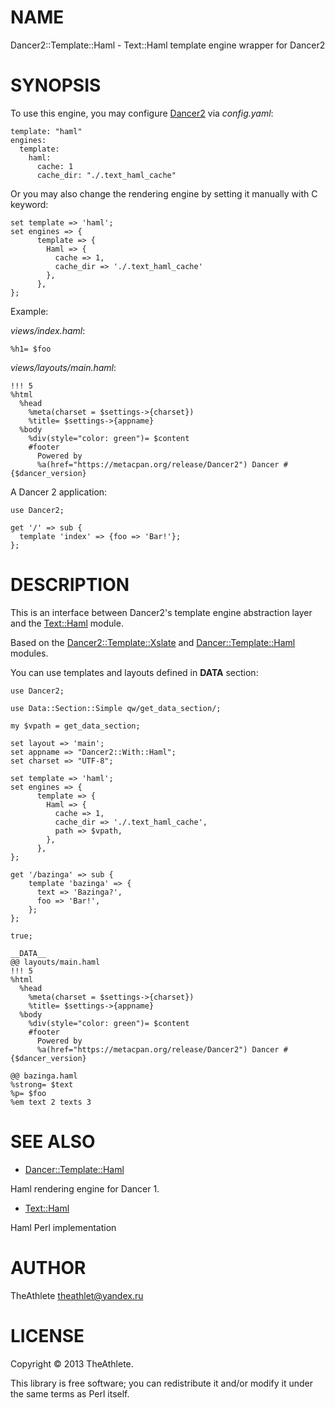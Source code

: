 # NAME

Dancer2::Template::Haml - Text::Haml template engine wrapper for Dancer2

# SYNOPSIS

To use this engine, you may configure [Dancer2](https://metacpan.org/pod/Dancer2) via *config.yaml*:

    template: "haml"
    engines:
      template:
        haml: 
          cache: 1
          cache_dir: "./.text_haml_cache"

Or you may also change the rendering engine by setting it manually with C<set> keyword:
 
    set template => 'haml';
    set engines => {
          template => {
            Haml => {
              cache => 1,
              cache_dir => './.text_haml_cache'
            },
          },
    };

Example:

*views/index.haml*:

    %h1= $foo

*views/layouts/main.haml*:

    !!! 5
    %html
      %head
        %meta(charset = $settings->{charset})
        %title= $settings->{appname}
      %body
        %div(style="color: green")= $content
        #footer
          Powered by
          %a(href="https://metacpan.org/release/Dancer2") Dancer #{$dancer_version}

A Dancer 2 application:

    use Dancer2;

    get '/' => sub {
      template 'index' => {foo => 'Bar!'};
    };

# DESCRIPTION
 
This is an interface between Dancer2's template engine abstraction layer and
the [Text::Haml](https://metacpan.org/pod/Text::Haml) module.
 
Based on the [Dancer2::Template::Xslate](https://metacpan.org/pod/Dancer2::Template::Xslate) and [Dancer::Template::Haml](https://metacpan.org/pod/Dancer::Template::Haml) modules.

You can use templates and layouts defined in __DATA__ section:

    use Dancer2;

    use Data::Section::Simple qw/get_data_section/;

    my $vpath = get_data_section;

    set layout => 'main';
    set appname => "Dancer2::With::Haml";
    set charset => "UTF-8";

    set template => 'haml';
    set engines => {
          template => {
            Haml => {
              cache => 1,
              cache_dir => './.text_haml_cache',
              path => $vpath,
            },
          },
    };

    get '/bazinga' => sub {
        template 'bazinga' => {
          text => 'Bazinga?',
          foo => 'Bar!',
        };
    };

    true;

    __DATA__
    @@ layouts/main.haml
    !!! 5
    %html
      %head
        %meta(charset = $settings->{charset})
        %title= $settings->{appname} 
      %body
        %div(style="color: green")= $content
        #footer
          Powered by
          %a(href="https://metacpan.org/release/Dancer2") Dancer #{$dancer_version}

    @@ bazinga.haml
    %strong= $text
    %p= $foo
    %em text 2 texts 3

# SEE ALSO

* [Dancer::Template::Haml](https://metacpan.org/pod/Dancer::Template::Haml)

Haml rendering engine for Dancer 1.

* [Text::Haml](https://metacpan.org/pod/Text::Haml)

Haml Perl implementation

# AUTHOR

TheAthlete <theathlet@yandex.ru>

# LICENSE

Copyright © 2013 TheAthlete. 

This library is free software; you can redistribute it and/or modify
it under the same terms as Perl itself.
